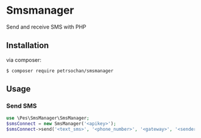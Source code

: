 # Smsmanager
Send and receive SMS with PHP

## Installation

via composer:

    $ composer require petrsochan/smsmanager

## Usage

### Send SMS

```php
use \Pes\SmsManager\SmsManager;
$smsConnect = new SmsManager('<apikey>');
$smsConnect->send('<text_sms>', '<phone_number>', '<gateway>', '<sender>');
```
